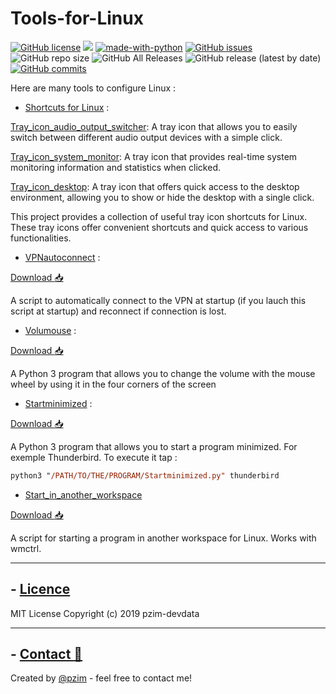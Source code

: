 # Tools-for-Linux

[![GitHub license](https://img.shields.io/github/license/pzim-devdata/Tools-for-Debian?style=plastic)](https://github.com/pzim-devdata/Tools-for-Debian/blob/master/LICENSE)    ![](https://img.shields.io/badge/Works%20with-Python%203-red?style=plastic)    [![made-with-python](https://img.shields.io/badge/Made%20with-Python-1f425f.svg?style=plastic)](https://www.python.org/)   [![GitHub issues](https://img.shields.io/github/issues/pzim-devdata/Tools-for-Debian?style=plastic)](https://github.com/pzim-devdata/Tools-for-Debian/issues)    ![GitHub repo size](https://img.shields.io/github/repo-size/pzim-devdata/Tools-for-Debian?style=plastic)    ![GitHub All Releases](https://img.shields.io/github/downloads/pzim-devdata/Tools-for-Debian/total?style=plastic)    ![GitHub release (latest by date)](https://img.shields.io/github/v/release/pzim-devdata/Tools-for-Debian?style=plastic)    [![GitHub commits](https://img.shields.io/github/commits-since/pzim-devdata/Tools-for-Debian/v1.0.0.svg?style=plastic)](https://GitHub.com/pzim-devata/Tools-for-Debian/commit/)


Here are many tools to configure Linux :
- [Shortcuts for Linux](https://github.com/pzim-devdata/shortcuts-for-Linux) :

[Tray_icon_audio_output_switcher](https://github.com/pzim-devdata/shortcuts-for-Linux/tree/main/Tray_icon_audio_output_switcher): A tray icon that allows you to easily switch between different audio output devices with a simple click.

[Tray_icon_system_monitor](https://github.com/pzim-devdata/shortcuts-for-Linux/tree/main/Tray_icon_system_monitor): A tray icon that provides real-time system monitoring information and statistics when clicked.

[Tray_icon_desktop](https://github.com/pzim-devdata/shortcuts-for-Linux/tree/main/Tray_icon_desktop): A tray icon that offers quick access to the desktop environment, allowing you to show or hide the desktop with a single click.

This project provides a collection of useful tray icon shortcuts for Linux. These tray icons offer convenient shortcuts and quick access to various functionalities.

- [VPNautoconnect](https://github.com/pzim-devdata/Tools-for-Debian/tree/master/VPNautoconnect) : 

[Download :inbox_tray:](https://github.com/pzim-devdata/Tools-for-Linux/releases/download/v1.0.0/VPNautoconnect.zip)

A script to automatically connect to the VPN at startup (if you lauch this script at startup) and reconnect if connection is lost.

- [Volumouse]( https://github.com/pzim-devdata/Tools-for-Debian/tree/master/Volumouse) :

[Download :inbox_tray:](https://github.com/pzim-devdata/Tools-for-Linux/releases/download/v1.0.0/Volumouse.zip)

A Python 3 program that allows you to change the volume with the mouse wheel by using it in the four corners of the screen

- [Startminimized](https://github.com/pzim-devdata/Tools-for-Debian/tree/master/Startminimized) :

[Download :inbox_tray:](https://github.com/pzim-devdata/Tools-for-Linux/releases/download/v1.0.0/Startminimized.zip)

A Python 3 program that allows you to start a program minimized. For exemple Thunderbird. To execute it tap : 
```ps
python3 "/PATH/TO/THE/PROGRAM/Startminimized.py" thunderbird

```

- [Start_in_another_workspace](https://github.com/pzim-devdata/Tools-for-Linux/tree/master/Start_in_another_workspace)

[Download :inbox_tray:](https://github.com/pzim-devdata/Tools-for-Linux/releases/download/v1.0.0/Start_in_another_workspace.zip)

A script for starting a program in another workspace for Linux. Works with wmctrl. 

--------------------------------------------

## - [Licence](https://github.com/pzim-devdata/DATA-developer/raw/master/LICENSE)
MIT License
Copyright (c) 2019 pzim-devdata

--------------------------------------------

## - [Contact :email:](mailto:contact@pzim.fr?subject=Contact%20from%20Github)
Created by [@pzim](https://www.pzim.fr/) - feel free to contact me!






